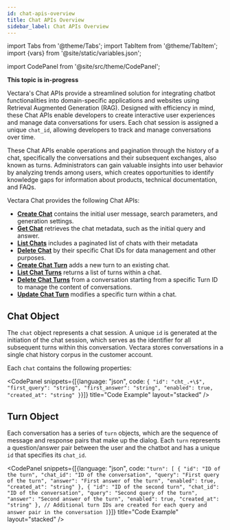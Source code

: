 ```yaml
---
id: chat-apis-overview
title: Chat APIs Overview
sidebar_label: Chat APIs Overview
---
```


import Tabs from '@theme/Tabs';
import TabItem from '@theme/TabItem';
import {vars} from '@site/static/variables.json';

import CodePanel from '@site/src/theme/CodePanel';


**This topic is in-progress**

Vectara's Chat APIs provide a streamlined solution for integrating chatbot 
functionalities into domain-specific applications and websites using Retrieval 
Augmented Generation (RAG). Designed with efficiency in mind, these Chat APIs 
enable developers to create interactive user experiences and manage data 
conversations for users. Each chat session is assigned a unique `chat_id`, 
allowing developers to track and manage conversations over time.

These Chat APIs enable operations and pagination through the history of a chat, 
specifically the conversations and their subsequent exchanges, also known as 
turns. Administrators can gain valuable insights into user behavior by analyzing 
trends among users, which creates opportunities to identify knowledge gaps for 
information about products, technical documentation, and FAQs.

Vectara Chat provides the following Chat APIs:

* [**Create Chat**](/docs/api-reference/chat-apis/create-chat) contains the 
  initial user message, search parameters, and generation settings.
* [**Get Chat**](/docs/api-reference/chat-apis/get-chat) retrieves the chat metadata, 
  such as the initial query and answer.
* [**List Chats**](/docs/api-reference/chat-apis/list-chats) includes a paginated list 
  of chats with their metadata
* [**Delete Chat**](/docs/api-reference/chat-apis/delete-conversations) by their specific Chat IDs for 
  data management and other purposes.
* [**Create Chat Turn**](/docs/api-reference/chat-apis/create-chat-turn) adds a new turn to an existing chat.
* [**List Chat Turns**](/docs/api-reference/chat-apis/list-chat-turns) returns a list of turns within a chat.
* [**Delete Chat Turns**](/docs/api-reference/chat-apis/delete-turns) from a conversation starting from a specific 
  Turn ID to manage the content of conversations.
* [**Update Chat Turn**](/docs/api-reference/chat-apis/update-chat-turn) modifies a specific turn within a chat.

## Chat Object

The `chat` object represents a chat session. A unique `id` is 
generated at the initiation of the chat session, which serves as the 
identifier for all subsequent turns within this conversation. Vectara stores 
conversations in a single chat history corpus in the customer account.

Each `chat` contains the following properties:

<CodePanel snippets={[{language: "json", code: `{
  "id": "cht_.+\$",
  "first_query": "string",
  "first_answer": "string",
  "enabled": true,
  "created_at": "string"
}`}]} title="Code Example" layout="stacked" />

## Turn Object

Each conversation has a series of `turn` objects, which are the sequence of 
message and response pairs that make up the dialog. Each `turn` represents a 
question/answer pair between the user and the chatbot and has a unique `id` 
that specifies its `chat_id`.


<CodePanel snippets={[{language: "json", code: `"turn": [
  {
    "id": "ID of the turn",
    "chat_id": "ID of the conversation",
    "query": "First query of the turn",
    "answer": "First answer of the turn",
    "enabled": true,
    "created_at": "string"
  },
  {
    "id": "ID of the second turn",
    "chat_id": "ID of the conversation",
    "query": "Second query of the turn",
    "answer": "Second answer of the turn",
    "enabled": true,
    "created_at": "string"
  },
  // Additional turn IDs are created for each query and answer pair in the conversation
]`}]} title="Code Example" layout="stacked" />
